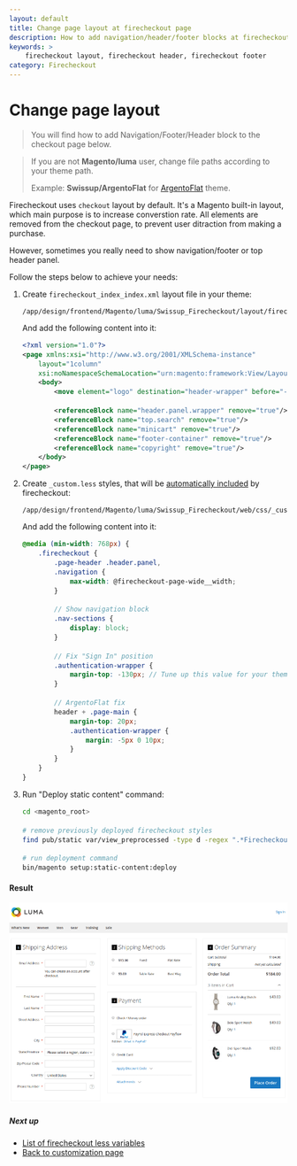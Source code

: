 ```yaml
---
layout: default
title: Change page layout at firecheckout page
description: How to add navigation/header/footer blocks at firecheckout page
keywords: >
    firecheckout layout, firecheckout header, firecheckout footer
category: Firecheckout
---
```


# Change page layout

> You will find how to add Navigation/Footer/Header block to the checkout page
> below.

> If you are not **Magento/luma** user, change file paths according to your
> theme path.
>
> Example: **Swissup/ArgentoFlat** for [ArgentoFlat](/m2/argento/) theme.

Firecheckout uses `checkout` layout by default. It's a Magento built-in layout,
which main purpose is to increase converstion rate. All elements are removed
from the checkout page, to prevent user ditraction from making a purchase.

However, sometimes you really need to show navigation/footer or top header panel.

Follow the steps below to achieve your needs:

 1. Create `firecheckout_index_index.xml` layout file in your theme:

    ```
    /app/design/frontend/Magento/luma/Swissup_Firecheckout/layout/firecheckout_index_index.xml
    ```

    And add the following content into it:

    ```xml
    <?xml version="1.0"?>
    <page xmlns:xsi="http://www.w3.org/2001/XMLSchema-instance"
        layout="1column"
        xsi:noNamespaceSchemaLocation="urn:magento:framework:View/Layout/etc/page_configuration.xsd">
        <body>
            <move element="logo" destination="header-wrapper" before="-"/>

            <referenceBlock name="header.panel.wrapper" remove="true"/>
            <referenceBlock name="top.search" remove="true"/>
            <referenceBlock name="minicart" remove="true"/>
            <referenceBlock name="footer-container" remove="true"/>
            <referenceBlock name="copyright" remove="true"/>
        </body>
    </page>
    ```

 2. Create `_custom.less` styles, that will be [automatically included](../custom-css/)
    by firecheckout:

    ```
    /app/design/frontend/Magento/luma/Swissup_Firecheckout/web/css/_custom.less
    ```

    And add the following content into it:

    ```scss
    @media (min-width: 768px) {
        .firecheckout {
            .page-header .header.panel,
            .navigation {
                max-width: @firecheckout-page-wide__width;
            }

            // Show navigation block
            .nav-sections {
                display: block;
            }

            // Fix "Sign In" position
            .authentication-wrapper {
                margin-top: -130px; // Tune up this value for your theme
            }

            // ArgentoFlat fix
            header + .page-main {
                margin-top: 20px;
                .authentication-wrapper {
                    margin: -5px 0 10px;
                }
            }
        }
    }
    ```

 3. Run "Deploy static content" command:

    ```bash
    cd <magento_root>

    # remove previously deployed firecheckout styles
    find pub/static var/view_preprocessed -type d -regex ".*Firecheckout.*css" -exec rm -rf {} \;

    # run deployment command
    bin/magento setup:static-content:deploy
    ```

#### Result

![Firecheckout with header navigation](/images/m2/firecheckout/customization/change-page-layout/header-navigation.png)

##### Next up

- [List of firecheckout less variables](../less-variables/)
- [Back to customization page](../)
